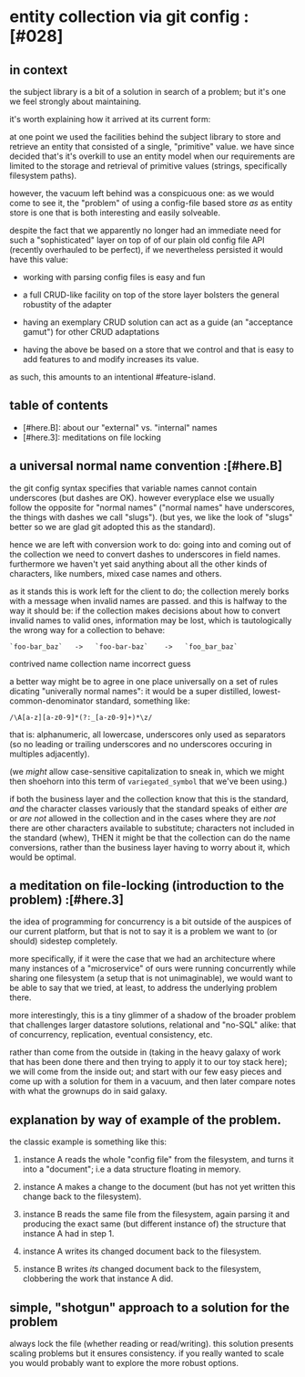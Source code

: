# entity collection via git config :[#028]

## in context

the subject library is a bit of a solution in search of a problem; but
it's one we feel strongly about maintaining.

it's worth explaining how it arrived at its current form:

at one point we used the facilities behind the subject library to store
and retrieve an entity that consisted of a single, "primitive" value. we
have since decided that's it's overkill to use an entity model when our
requirements are limited to the storage and retrieval of primitive values
(strings, specifically filesystem paths).

however, the vacuum left behind was a conspicuous one: as we would come
to see it, the "problem" of using a config-file based store *as* as
entity store is one that is both interesting and easily solveable.

despite the fact that we apparently no longer had an immediate need for
such a "sophisticated" layer on top of of our plain old config file
API (recently overhauled to be perfect), if we nevertheless persisted
it would have this value:

  - working with parsing config files is easy and fun

  - a full CRUD-like facility on top of the store layer bolsters
    the general robustity of the adapter

  - having an exemplary CRUD solution can act as a guide
    (an "acceptance gamut") for other CRUD adaptations

  - having the above be based on a store that we control and that
    is easy to add features to and modify increases its value.

as such, this amounts to an intentional #feature-island.




## table of contents

  - [#here.B]: about our "external" vs. "internal" names
  - [#here.3]: meditations on file locking





## a universal normal name convention :[#here.B]

the git config syntax specifies that variable names cannot contain
underscores (but dashes are OK). however everyplace else we usually
follow the opposite for "normal names" ("normal names" have underscores,
the things with dashes we call "slugs"). (but yes, we like the look of
"slugs" better so we are glad git adopted this as the standard).

hence we are left with conversion work to do: going into and coming out
of the collection we need to convert dashes to underscores in field
names. furthermore we haven't yet said anything about all the other kinds
of characters, like numbers, mixed case names and others.

as it stands this is work left for the client to do; the collection
merely borks with a message when invalid names are passed. and this is
halfway to the way it should be: if the collection makes decisions about
how to convert invalid names to valid ones, information may be lost,
which is tautologically the wrong way for a collection to behave:

    `foo-bar_baz`   ->   `foo-bar-baz`    ->   `foo_bar_baz`

   contrived name        collection name        incorrect guess


a better way might be to agree in one place universally on a set of
rules dicating "univerally normal names": it would be a super distilled,
lowest-common-denominator standard, something like:

    /\A[a-z][a-z0-9]*(?:_[a-z0-9]+)*\z/

that is: alphanumeric, all lowercase, underscores only used as
separators (so no leading or trailing underscores and no underscores
occuring in multiples adjacently).

(we *might* allow case-sensitive capitalization to sneak in, which we
might then shoehorn into this term of `variegated_symbol` that
we've been using.)

if both the business layer and the collection know that this is the
standard, *and* the character classes variously that the standard speaks
of either *are* or *are not* allowed in the collection and in the cases
where they are *not* there are other characters available to substitute;
characters not included in the standard (whew), THEN it might be that
the collection can do the name conversions, rather than the business
layer having to worry about it, which would be optimal.




## a meditation on file-locking (introduction to the problem) :[#here.3]

the idea of programming for concurrency is a bit outside of the auspices
of our current platform, but that is not to say it is a problem we want
to (or should) sidestep completely.

more specifically, if it were the case that we had an architecture where
many instances of a "microservice" of ours were running concurrently while
sharing one filesystem (a setup that is not unimaginable), we would want
to be able to say that we tried, at least, to address the underlying problem
there.

more interestingly, this is a tiny glimmer of a shadow of the broader
problem that challenges larger datastore solutions, relational and
"no-SQL" alike: that of concurrency, replication, eventual consistency, etc.

rather than come from the outside in (taking in the heavy galaxy of work
that has been done there and then trying to apply it to our toy stack
here); we will come from the inside out; and start with our few easy pieces
and come up with a solution for them in a vacuum, and then later compare
notes with what the grownups do in said galaxy.




## explanation by way of example of the problem.

the classic example is something like this:

  1. instance A reads the whole "config file" from the filesystem, and turns
     it into a "document"; i.e a data structure floating in memory.

  1. instance A makes a change to the document (but has not yet written
     this change back to the filesystem).

  1. instance B reads the same file from the filesystem, again parsing it
     and producing the exact same (but different instance of) the structure
     that instance A had in step 1.

  1. instance A writes its changed document back to the filesystem.

  1. instance B writes *its* changed document back to the filesystem,
     clobbering the work that instance A did.




## simple, "shotgun" approach to a solution for the problem

always lock the file (whether reading or read/writing). this solution
presents scaling problems but it ensures consistency. if you really wanted
to scale you would probably want to explore the more robust options.
